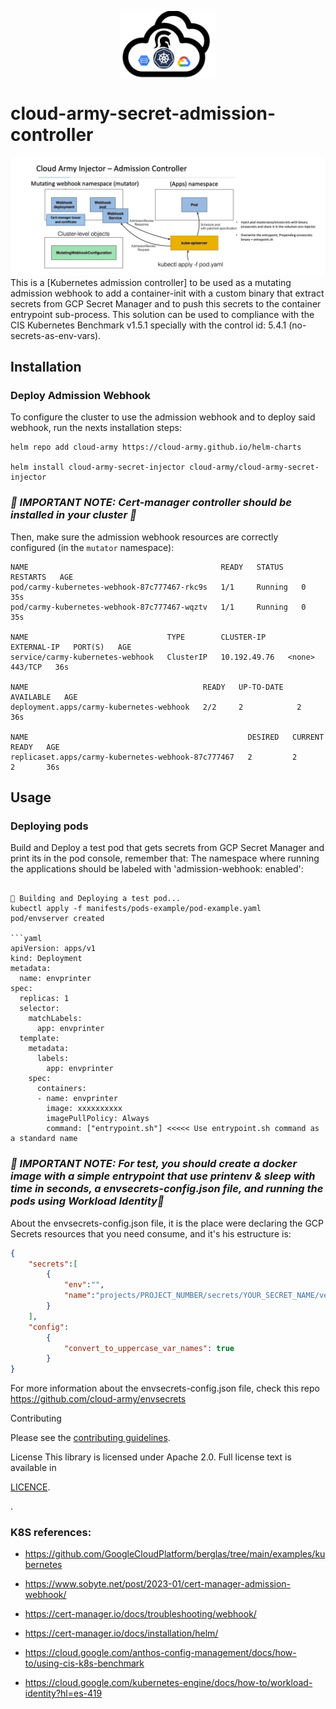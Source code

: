 <p align="center">
    <img src="/img/logo.png" width="30%" align="center">
</p>

# cloud-army-secret-admission-controller


![](/img/2023-04-13_19-04.png) 
This is a [Kubernetes admission controller] to be used as a mutating admission webhook to add a container-init with a custom binary that extract secrets from GCP Secret Manager and to push this secrets to the container entrypoint sub-process. This solution can be used to compliance with the CIS Kubernetes Benchmark v1.5.1 specially with the control id: 5.4.1 (no-secrets-as-env-vars).

## Installation

### Deploy Admission Webhook
To configure the cluster to use the admission webhook and to deploy said webhook, run the nexts installation steps:
```
helm repo add cloud-army https://cloud-army.github.io/helm-charts

helm install cloud-army-secret-injector cloud-army/cloud-army-secret-injector
```
### _🚨 IMPORTANT NOTE: Cert-manager controller should be installed in your cluster 🚨_

Then, make sure the admission webhook resources are correctly configured (in the `mutator` namespace):
```
NAME                                           READY   STATUS    RESTARTS   AGE
pod/carmy-kubernetes-webhook-87c777467-rkc9s   1/1     Running   0          35s
pod/carmy-kubernetes-webhook-87c777467-wqztv   1/1     Running   0          35s

NAME                               TYPE        CLUSTER-IP     EXTERNAL-IP   PORT(S)   AGE
service/carmy-kubernetes-webhook   ClusterIP   10.192.49.76   <none>        443/TCP   36s

NAME                                       READY   UP-TO-DATE   AVAILABLE   AGE
deployment.apps/carmy-kubernetes-webhook   2/2     2            2           36s

NAME                                                 DESIRED   CURRENT   READY   AGE
replicaset.apps/carmy-kubernetes-webhook-87c777467   2         2         2       36s

```
## Usage
### Deploying pods
Build and Deploy a test pod that gets secrets from GCP Secret Manager and print its in the pod console, remember that: The namespace where running the applications should be labeled with 'admission-webhook: enabled':
```

🚀 Building and Deploying a test pod...
kubectl apply -f manifests/pods-example/pod-example.yaml
pod/envserver created

```yaml
apiVersion: apps/v1
kind: Deployment
metadata:
  name: envprinter
spec:
  replicas: 1
  selector:
    matchLabels:
      app: envprinter
  template:
    metadata:
      labels:
        app: envprinter
    spec:
      containers:
      - name: envprinter
        image: xxxxxxxxxx
        imagePullPolicy: Always
        command: ["entrypoint.sh"] <<<<< Use entrypoint.sh command as a standard name

```

### _🚨 IMPORTANT NOTE: For test, you should create a docker image with a simple entrypoint that use printenv & sleep with time in seconds, a envsecrets-config.json file, and running the pods using Workload Identity🚨_

About the envsecrets-config.json file, it is the place were declaring the GCP Secrets resources that you need consume, and it's his estructure is:

```json
{
    "secrets":[
        {
            "env":"",
            "name":"projects/PROJECT_NUMBER/secrets/YOUR_SECRET_NAME/versions/latest"
        }
    ],
    "config":
        {
            "convert_to_uppercase_var_names": true
        }
}
```
For more information about the envsecrets-config.json file, check this repo https://github.com/cloud-army/envsecrets


Contributing

<p dir="auto">Please see the <a href="https://github.com/cloud-army/secret-mutator-admission-webhook/blob/main/CONTRIBUTING.md">contributing
guidelines</a>.</p>

License
This library is licensed under Apache 2.0. Full license text is available in <p dir="auto"><a href="https://github.com/cloud-army/secret-mutator-admission-webhook/blob/main/LICENCE.md">LICENCE</a>.</p>.


### K8S references:

- https://github.com/GoogleCloudPlatform/berglas/tree/main/examples/kubernetes

- https://www.sobyte.net/post/2023-01/cert-manager-admission-webhook/

- https://cert-manager.io/docs/troubleshooting/webhook/

- https://cert-manager.io/docs/installation/helm/

- https://cloud.google.com/anthos-config-management/docs/how-to/using-cis-k8s-benchmark

- https://cloud.google.com/kubernetes-engine/docs/how-to/workload-identity?hl=es-419
